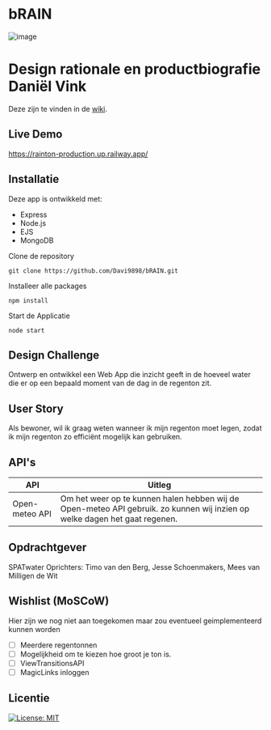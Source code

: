 # bRAIN

![image](https://github.com/Davi9898/bRAIN/assets/74150653/d6e7ac59-27d3-4cdb-b56a-b6bc9a11d0df)

# Design rationale en productbiografie Daniël Vink
Deze zijn te vinden in de [wiki](https://github.com/Davi9898/bRAIN/wiki).

## Live Demo
https://rainton-production.up.railway.app/

## Installatie

Deze app is ontwikkeld met:
* Express
* Node.js
* EJS
* MongoDB

Clone de repository
```
git clone https://github.com/Davi9898/bRAIN.git
```

Installeer alle packages
```
npm install
```

Start de Applicatie
```
node start
```

## Design Challenge
Ontwerp en ontwikkel een Web App die inzicht geeft in de hoeveel water die er op een bepaald moment van de dag in de regenton zit.

## User Story
Als bewoner, wil ik graag weten wanneer ik mijn regenton moet legen, zodat ik mijn regenton zo efficiënt mogelijk kan gebruiken.

## API's
| API | Uitleg |
| ------------- | ------------- |
| Open-meteo API | Om het weer op te kunnen halen hebben wij de Open-meteo API gebruik. zo kunnen wij inzien op welke dagen het gaat regenen. |

## Opdrachtgever
SPATwater
Oprichters: Timo van den Berg, Jesse Schoenmakers, Mees van Milligen de Wit

## Wishlist (MoSCoW)
Hier zijn we nog niet aan toegekomen maar zou eventueel geimplementeerd kunnen worden
- [ ] Meerdere regentonnen
- [ ] Mogelijkheid om te kiezen hoe groot je ton is.
- [ ] ViewTransitionsAPI
- [ ] MagicLinks inloggen

## Licentie

[![License: MIT](https://img.shields.io/badge/License-MIT-yellow.svg)](https://opensource.org/licenses/MIT)

